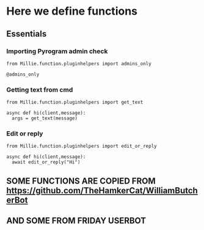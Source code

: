 # Here we define functions

## Essentials
### Importing Pyrogram admin check
```python3
from Millie.function.pluginhelpers import admins_only

@admins_only
```

### Getting text from cmd
```python3
from Millie.function.pluginhelpers import get_text

async def hi(client,message):
  args = get_text(message)
```

### Edit or reply
```python3
from Millie.function.pluginhelpers import edit_or_reply

async def hi(client,message):
  await edit_or_reply("Hi")
```
## SOME FUNCTIONS ARE COPIED FROM https://github.com/TheHamkerCat/WilliamButcherBot
## AND SOME FROM FRIDAY USERBOT
